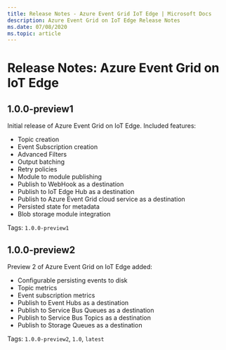 ```yaml
---
title: Release Notes - Azure Event Grid IoT Edge | Microsoft Docs 
description: Azure Event Grid on IoT Edge Release Notes 
ms.date: 07/08/2020
ms.topic: article
---
```


# Release Notes: Azure Event Grid on IoT Edge

## 1.0.0-preview1

Initial release of Azure Event Grid on IoT Edge. Included features:

* Topic creation
* Event Subscription creation
* Advanced Filters
* Output batching
* Retry policies
* Module to module publishing
* Publish to WebHook as a destination
* Publish to IoT Edge Hub as a destination
* Publish to Azure Event Grid cloud service as a destination
* Persisted state for metadata
* Blob storage module integration

Tags: `1.0.0-preview1`

## 1.0.0-preview2

Preview 2 of Azure Event Grid on IoT Edge added:

* Configurable persisting events to disk
* Topic metrics
* Event subscription metrics
* Publish to Event Hubs as a destination
* Publish to Service Bus Queues as a destination
* Publish to Service Bus Topics as a destination
* Publish to Storage Queues as a destination

Tags: `1.0.0-preview2`, `1.0`, `latest`